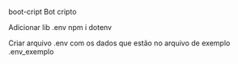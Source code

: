 boot-cript
Bot cripto

Adicionar lib .env npm i dotenv

Criar arquivo .env com os dados que estão no arquivo de exemplo .env_exemplo
